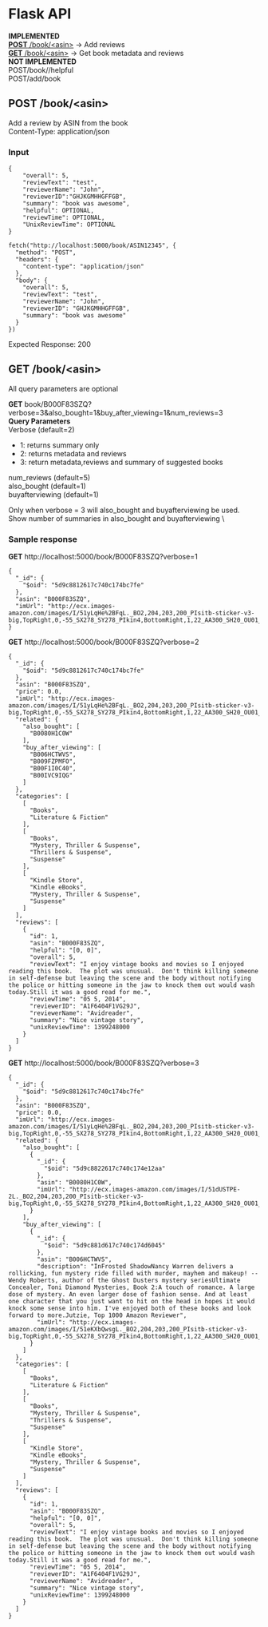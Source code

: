 # Flask API
**IMPLEMENTED**\
[**POST** /book/&lt;asin&gt;](#post-bookasin) -> Add reviews\
[**GET** /book/&lt;asin&gt;](#get-bookasin) -> Get book metadata and reviews\
**NOT IMPLEMENTED**\
POST/book/<asin>/helpful\
POST/add/book
## **POST** /book/&lt;asin&gt;
Add a review by ASIN from the book\
Content-Type: application/json
### Input
```
{
    "overall": 5,
    "reviewText": "test",
    "reviewerName": "John",
    "reviewerID":"GHJKGMHHGFFGB",
    "summary": "book was awesome",
    "helpful": OPTIONAL,
    "reviewTime": OPTIONAL,
    "UnixReviewTime": OPTIONAL
}
```
```
fetch("http://localhost:5000/book/ASIN12345", {
  "method": "POST",
  "headers": {
    "content-type": "application/json"
  },
  "body": {
    "overall": 5,
    "reviewText": "test",
    "reviewerName": "John",
    "reviewerID": "GHJKGMHHGFFGB",
    "summary": "book was awesome"
  }
})
```
Expected Response: 200
## **GET** /book/&lt;asin&gt;
All query parameters are optional

**GET** book/B000F83SZQ?verbose=3&also_bought=1&buy_after_viewing=1&num_reviews=3\
**Query Parameters**\
Verbose (default=2)
* 1: returns summary only
* 2: returns metadata and reviews
* 3: return metadata,reviews and summary of suggested books 

num_reviews (default=5)\
also_bought (default=1)\
buyafterviewing (default=1)

Only when verbose = 3 will also_bought and buyafterviewing be used. \
Show number of summaries in also_bought and buyafterviewing \


### Sample response
**GET** http://localhost:5000/book/B000F83SZQ?verbose=1
```
{
  "_id": {
    "$oid": "5d9c8812617c740c174bc7fe"
  },
  "asin": "B000F83SZQ",
  "imUrl": "http://ecx.images-amazon.com/images/I/51yLqHe%2BFqL._BO2,204,203,200_PIsitb-sticker-v3-big,TopRight,0,-55_SX278_SY278_PIkin4,BottomRight,1,22_AA300_SH20_OU01_.jpg"
}
```
**GET** http://localhost:5000/book/B000F83SZQ?verbose=2
```
{
  "_id": {
    "$oid": "5d9c8812617c740c174bc7fe"
  },
  "asin": "B000F83SZQ",
  "price": 0.0,
  "imUrl": "http://ecx.images-amazon.com/images/I/51yLqHe%2BFqL._BO2,204,203,200_PIsitb-sticker-v3-big,TopRight,0,-55_SX278_SY278_PIkin4,BottomRight,1,22_AA300_SH20_OU01_.jpg",
  "related": {
    "also_bought": [
      "B0080H1C0W"
    ],
    "buy_after_viewing": [
      "B006HCTWVS",
      "B009FZPMFO",
      "B00F1I0C40",
      "B00IVC9IQG"
    ]
  },
  "categories": [
    [
      "Books",
      "Literature & Fiction"
    ],
    [
      "Books",
      "Mystery, Thriller & Suspense",
      "Thrillers & Suspense",
      "Suspense"
    ],
    [
      "Kindle Store",
      "Kindle eBooks",
      "Mystery, Thriller & Suspense",
      "Suspense"
    ]
  ],
  "reviews": [
    {
      "id": 1,
      "asin": "B000F83SZQ",
      "helpful": "[0, 0]",
      "overall": 5,
      "reviewText": "I enjoy vintage books and movies so I enjoyed reading this book.  The plot was unusual.  Don't think killing someone in self-defense but leaving the scene and the body without notifying the police or hitting someone in the jaw to knock them out would wash today.Still it was a good read for me.",
      "reviewTime": "05 5, 2014",
      "reviewerID": "A1F6404F1VG29J",
      "reviewerName": "Avidreader",
      "summary": "Nice vintage story",
      "unixReviewTime": 1399248000
    }
  ]
}
```
**GET** http://localhost:5000/book/B000F83SZQ?verbose=3
```
{
  "_id": {
    "$oid": "5d9c8812617c740c174bc7fe"
  },
  "asin": "B000F83SZQ",
  "price": 0.0,
  "imUrl": "http://ecx.images-amazon.com/images/I/51yLqHe%2BFqL._BO2,204,203,200_PIsitb-sticker-v3-big,TopRight,0,-55_SX278_SY278_PIkin4,BottomRight,1,22_AA300_SH20_OU01_.jpg",
  "related": {
    "also_bought": [
      {
        "_id": {
          "$oid": "5d9c8822617c740c174e12aa"
        },
        "asin": "B0080H1C0W",
        "imUrl": "http://ecx.images-amazon.com/images/I/51dUSTPE-2L._BO2,204,203,200_PIsitb-sticker-v3-big,TopRight,0,-55_SX278_SY278_PIkin4,BottomRight,1,22_AA300_SH20_OU01_.jpg"
      }
    ],
    "buy_after_viewing": [
      {
        "_id": {
          "$oid": "5d9c881d617c740c174d6045"
        },
        "asin": "B006HCTWVS",
        "description": "InFrosted ShadowNancy Warren delivers a rollicking, fun mystery ride filled with murder, mayhem and makeup! -- Wendy Roberts, author of the Ghost Dusters mystery seriesUltimate Concealer, Toni Diamond Mysteries, Book 2:A touch of romance. A large dose of mystery. An even larger dose of fashion sense. And at least one character that you just want to hit on the head in hopes it would knock some sense into him. I've enjoyed both of these books and look forward to more.Jutzie, Top 1000 Amazon Reviewer",
        "imUrl": "http://ecx.images-amazon.com/images/I/51eKXbQwsgL._BO2,204,203,200_PIsitb-sticker-v3-big,TopRight,0,-55_SX278_SY278_PIkin4,BottomRight,1,22_AA300_SH20_OU01_.jpg"
      }
    ]
  },
  "categories": [
    [
      "Books",
      "Literature & Fiction"
    ],
    [
      "Books",
      "Mystery, Thriller & Suspense",
      "Thrillers & Suspense",
      "Suspense"
    ],
    [
      "Kindle Store",
      "Kindle eBooks",
      "Mystery, Thriller & Suspense",
      "Suspense"
    ]
  ],
  "reviews": [
    {
      "id": 1,
      "asin": "B000F83SZQ",
      "helpful": "[0, 0]",
      "overall": 5,
      "reviewText": "I enjoy vintage books and movies so I enjoyed reading this book.  The plot was unusual.  Don't think killing someone in self-defense but leaving the scene and the body without notifying the police or hitting someone in the jaw to knock them out would wash today.Still it was a good read for me.",
      "reviewTime": "05 5, 2014",
      "reviewerID": "A1F6404F1VG29J",
      "reviewerName": "Avidreader",
      "summary": "Nice vintage story",
      "unixReviewTime": 1399248000
    }
  ]
}
```
